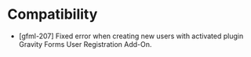 # Compatibility
* [gfml-207] Fixed error when creating new users with activated plugin Gravity Forms User Registration Add-On.